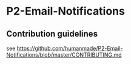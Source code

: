 P2-Email-Notifications
======================

## Contribution guidelines ##

see https://github.com/humanmade/P2-Email-Notifications/blob/master/CONTRIBUTING.md

